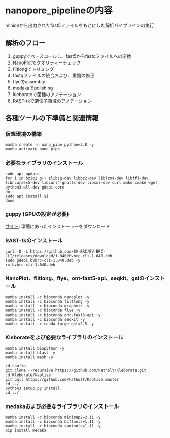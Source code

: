 # nanopore_pipelineの内容
minionから出力されたfast5ファイルをもとにした解析パイプラインの実行  

## 解析のフロー
1. guppyでベースコールし、fast5からfastqファイルへの変換
2. NanoPlotでクオリティーチェック
3. filtlongでトリミング
4. fastqファイルの統合および、重複の修正
5. flyeでassembly
6. medakaでpolishing
7. kleborateで菌種のアノテーション
8. RAST-tkで遺伝子領域のアノテーション

## 各種ツールの下準備と関連情報
### 仮想環境の構築
```
mamba create -n nano_pipe python=3.8 -y
mamba activate nano_pipe
```
### 必要なライブラリのインストール
```
sudo apt update
for i in bzip2 g++ zlib1g-dev libbz2-dev liblzma-dev libffi-dev libncurses5-dev libcurl4-gnutls-dev libssl-dev curl make cmake wget python3-all-dev gdebi-core
do
sudo apt install $i
done
```

### guppy (GPUの設定が必要)   
[サイト](https://community.nanoporetech.com/downloads): 環境にあったインストーラーをダウンロード 

### RAST-tkのインストール
```
curl -O -L https://github.com/BV-BRC/BV-BRC-CLI/releases/download/1.040/bvbrc-cli-1.040.deb
sudo gdebi bvbrc-cli-1.040.deb -y
rm bvbrc-cli-1.040.deb
```

### NanoPlot、filtlong、flye、ont-fast5-api、seqkit、gslのインストール
```
mamba install -c bioconda nanoplot -y
mamba install -c bioconda filtlong -y
mamba install -c bioconda graphviz -y
mamba install -c bioconda flye -y
mamba install -c bioconda ont-fast5-api -y
mamba install -c bioconda seqkit -y
mamba install -c conda-forge gsl=2.5 -y
```

### Kleborateをよび必要なライブラリのインストール
```
mamba install biopython -y
mamba install blast -y
mamba install mash -y
```
```
cd config
git clone --recursive https://github.com/katholt/Kleborate.git
cd Kleborate/kaptive
git pull https://github.com/katholt/Kaptive master
cd ../
python3 setup.py install
cd ../
```

### medakaおよび必要なライブラリのインストール
```
mamba install -c bioconda minimap2=2.11 -y
mamba install -c bioconda bcftools=1.11 -y
mamba install -c bioconda samtools=1.11 -y
pip install medaka
```
